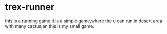 # trex-runner
this is a running game,it is a simple game,where the u can run in desert area with many cactus,an this is my small game.
